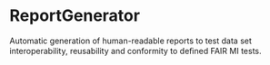 # ReportGenerator
Automatic generation of human-readable reports to test data set interoperability, reusability and conformity to deﬁned FAIR MI tests.
